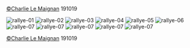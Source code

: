 [©Charlie Le Maignan](http://charlielemaignan.com) 191019

![rallye-01](http://charlielemaignan.com/assets/img/projects/experimentation/typographie/rallye/01.png)
![rallye-02](http://charlielemaignan.com/assets/img/projects/experimentation/typographie/rallye/02.png)
![rallye-03](http://charlielemaignan.com/assets/img/projects/experimentation/typographie/rallye/03.png)
![rallye-04](http://charlielemaignan.com/assets/img/projects/experimentation/typographie/rallye/04.png)
![rallye-05](http://charlielemaignan.com/assets/img/projects/experimentation/typographie/rallye/05.png)
![rallye-06](http://charlielemaignan.com/assets/img/projects/experimentation/typographie/rallye/06.png)
![rallye-07](http://charlielemaignan.com/assets/img/projects/experimentation/typographie/rallye/07.png)
![rallye-07](http://charlielemaignan.com/assets/img/projects/experimentation/typographie/rallye/rallye-01.png)
![rallye-07](http://charlielemaignan.com/assets/img/projects/experimentation/typographie/rallye/rallye-02.png)
![rallye-07](http://charlielemaignan.com/assets/img/projects/experimentation/typographie/rallye/rallye-03.png)
![rallye-07](http://charlielemaignan.com/assets/img/projects/experimentation/typographie/rallye/rallye-04.png)

[©Charlie Le Maignan](http://charlielemaignan.com) 191019
